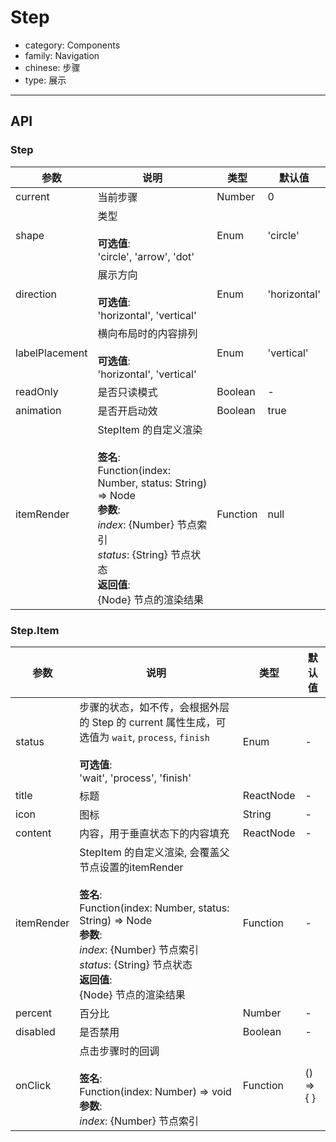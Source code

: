 # Step

-   category: Components
-   family: Navigation
-   chinese: 步骤
-   type: 展示

---

## API

### Step

| 参数             | 说明                                                                                                                                                                                  | 类型       | 默认值          |
| -------------- | ----------------------------------------------------------------------------------------------------------------------------------------------------------------------------------- | -------- | ------------ |
| current        | 当前步骤                                                                                                                                                                                | Number   | 0            |
| shape          | 类型<br><br>**可选值**:<br>'circle', 'arrow', 'dot'                                                                                                                                      | Enum     | 'circle'     |
| direction      | 展示方向<br><br>**可选值**:<br>'horizontal', 'vertical'                                                                                                                                    | Enum     | 'horizontal' |
| labelPlacement | 横向布局时的内容排列<br><br>**可选值**:<br>'horizontal', 'vertical'                                                                                                                              | Enum     | 'vertical'   |
| readOnly       | 是否只读模式                                                                                                                                                                              | Boolean  | -            |
| animation      | 是否开启动效                                                                                                                                                                              | Boolean  | true         |
| itemRender     | StepItem 的自定义渲染<br><br>**签名**:<br>Function(index: Number, status: String) => Node<br>**参数**:<br>_index_: {Number} 节点索引<br>_status_: {String} 节点状态<br>**返回值**:<br>{Node} 节点的渲染结果<br> | Function | null         |

### Step.Item

| 参数         | 说明                                                                                                                                                                                                       | 类型        | 默认值       |
| ---------- | -------------------------------------------------------------------------------------------------------------------------------------------------------------------------------------------------------- | --------- | --------- |
| status     | 步骤的状态，如不传，会根据外层的 Step 的 current 属性生成，可选值为 `wait`, `process`, `finish`<br><br>**可选值**:<br>'wait', 'process', 'finish'                                                                                     | Enum      | -         |
| title      | 标题                                                                                                                                                                                                       | ReactNode | -         |
| icon       | 图标                                                                                                                                                                                                       | String    | -         |
| content    | 内容，用于垂直状态下的内容填充                                                                                                                                                                                          | ReactNode | -         |
| itemRender | StepItem 的自定义渲染, 会覆盖父节点设置的itemRender<br><br>**签名**:<br>Function(index: Number, status: String) => Node<br>**参数**:<br>_index_: {Number} 节点索引<br>_status_: {String} 节点状态<br>**返回值**:<br>{Node} 节点的渲染结果<br> | Function  | -         |
| percent    | 百分比                                                                                                                                                                                                      | Number    | -         |
| disabled   | 是否禁用                                                                                                                                                                                                     | Boolean   | -         |
| onClick    | 点击步骤时的回调<br><br>**签名**:<br>Function(index: Number) => void<br>**参数**:<br>_index_: {Number} 节点索引                                                                                                          | Function  | () => { } |
